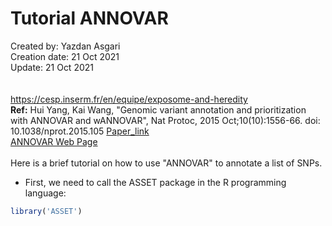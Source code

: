 # Tutorial ANNOVAR
Created by: Yazdan Asgari<br>
Creation date: 21 Oct 2021<br>
Update: 21 Oct 2021<br><br>
<br>
https://cesp.inserm.fr/en/equipe/exposome-and-heredity
<br>
**Ref:** Hui Yang, Kai Wang, "Genomic variant annotation and prioritization with ANNOVAR and wANNOVAR", Nat Protoc, 2015 Oct;10(10):1556-66. doi: 10.1038/nprot.2015.105
[Paper_link](https://pubmed.ncbi.nlm.nih.gov/26379229/)
<br>
[ANNOVAR Web Page](https://annovar.openbioinformatics.org/en/latest/)
<br>
<br>
Here is a brief tutorial on how to use "ANNOVAR" to annotate a list of SNPs.
<br>
- First, we need to call the ASSET package in the R programming language:
```r
library('ASSET')
```
